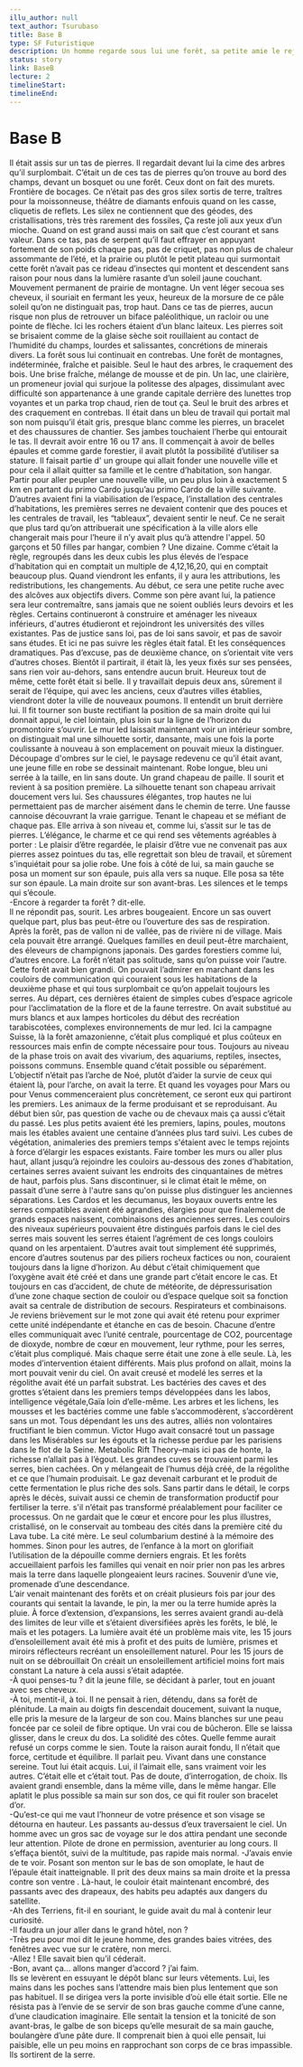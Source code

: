 ```yaml
---
illu_author: null
text_author: Tsurubaso
title: Base B
type: SF Futuristique
description: Un homme regarde sous lui une forêt, sa petite amie le rejoint...
status: story
link: BaseB
lecture: 2
timelineStart: 
timelineEnd: 
---
```


# Base B


Il était assis sur un tas de pierres. Il regardait devant lui la cime des arbres qu’il surplombait. C’était un de ces tas de pierres qu’on trouve au bord des champs, devant un bosquet ou une forêt. Ceux dont on fait des murets. Frontière de bocages. Ce n’était pas des gros silex sortis de terre, traîtres pour la moissonneuse, théâtre de diamants enfouis quand on les casse, cliquetis de reflets. Les silex ne contiennent que des géodes, des cristallisations, très très rarement des fossiles, Ça reste joli aux yeux d’un mioche. Quand on est grand aussi mais on sait que c’est courant et sans valeur.
Dans ce tas, pas de serpent qu’il faut effrayer en appuyant fortement de son poids chaque pas, pas de criquet, pas non plus de chaleur assommante de l’été, et la prairie ou plutôt le petit plateau qui surmontait cette forêt n’avait pas ce rideau d’insectes qui montent et descendent sans raison pour nous dans la lumière rasante d’un soleil jaune couchant. Mouvement permanent de prairie de montagne. Un vent léger secoua ses cheveux, il souriait en fermant les yeux, heureux de la morsure de ce pâle soleil qu’on ne distinguait pas, trop haut.
Dans ce tas de pierres, aucun risque non plus de retrouver un biface paléolithique, un racloir ou une pointe de flèche. Ici les rochers étaient d’un blanc laiteux.
Les pierres soit se brisaient comme de la glaise sèche soit rouillaient au contact de l’humidité du champs, lourdes et salissantes, concrétions de minerais divers.
La forêt sous lui continuait en contrebas. Une forêt de montagnes, indéterminée, fraîche et paisible. Seul le haut des arbres, le craquement des bois. Une brise fraîche, mélange de mousse et de pin. Un lac, une clairière, un promeneur jovial qui surjoue la politesse des alpages, dissimulant avec difficulté son appartenance à une grande capitale derrière des lunettes trop voyantes et un parka trop chaud, rien de tout ça. Seul le bruit des arbres et des craquement en contrebas. Il était dans un bleu de travail qui portait mal son nom puisqu’il était gris, presque blanc comme les pierres, un bracelet et des chaussures de chantier. Ses jambes touchaient l’herbe qui entourait le tas. Il devrait avoir entre 16 ou 17 ans. Il commençait à avoir de belles épaules et comme garde forestier, il avait plutôt la possibilité d’utiliser sa stature. Il faisait partie d' un groupe qui allait fonder une nouvelle ville et pour cela il allait quitter sa famille et le centre d’habitation, son hangar. Partir pour aller peupler une nouvelle ville, un peu plus loin à exactement 5 km en partant du primo Cardo jusqu’au primo Cardo de la ville suivante.
D’autres avaient fini la viabilisation de l’espace, l’installation des centrales d’habitations, les premières serres ne devaient contenir que des pouces et les centrales de travail, les “tableaux”, devaient sentir le neuf. Ce ne serait que plus tard qu’on attribuerait une spécification à la ville alors elle changerait mais pour l’heure il n’y avait plus qu’à attendre l'appel. 50 garçons et 50 filles par hangar, combien ? Une dizaine.
Comme c’était la règle, regroupés dans les deux cubis les plus élevés de l’espace d’habitation qui en comptait un multiple de 4,12,16,20, qui en comptait beaucoup plus. Quand viendront les enfants, il y aura les attributions, les redistributions, les changements. Au début, ce sera une petite ruche avec des alcôves aux objectifs divers.
Comme son père avant lui, la patience sera leur contremaître, sans jamais que ne soient oubliés leurs devoirs et les règles. Certains continueront à construire et aménager les niveaux inférieurs, d'autres étudieront et rejoindront les universités des villes existantes. Pas de justice sans loi, pas de loi sans savoir, et pas de savoir sans études. Et ici ne pas suivre les règles était fatal. Et les conséquences dramatiques. Pas d’excuse, pas de deuxième chance, on s’orientait vite vers d’autres choses.
Bientôt il partirait, il était là, les yeux fixés sur ses pensées, sans rien voir au-dehors, sans entendre aucun bruit. Heureux tout de même, cette forêt était si belle. Il y travaillait depuis deux ans, sûrement il serait de l’équipe, qui avec les anciens, ceux d’autres villes établies, viendront doter la ville de nouveaux poumons.
Il entendit un bruit derrière lui. Il fit tourner son buste rectifiant la position de sa main droite qui lui donnait appui, le ciel lointain, plus loin sur la ligne de l’horizon du promontoire s’ouvrir. Le mur led laissait maintenant voir un intérieur sombre, on distinguait mal une silhouette sortir, dansante, mais une fois la porte coulissante à nouveau à son emplacement on pouvait mieux la distinguer. Découpage d'ombres sur le ciel, le paysage redevenu ce qu’il était avant, une jeune fille en robe se dessinait maintenant. Robe longue, bleu uni serrée à la taille, en lin sans doute. Un grand chapeau de paille. Il sourit et revient à sa position première. La silhouette tenant son chapeau arrivait doucement vers lui. Ses chaussures élégantes, trop hautes ne lui permettaient pas de marcher aisément dans le chemin de terre. Une fausse cannoise découvrant la vraie garrigue. Tenant le chapeau et se méfiant de chaque pas. Elle arriva à son niveau et, comme lui, s’assit sur le tas de pierres. L’élégance, le charme et ce qui rend ses vêtements agréables à porter : Le plaisir d’être regardée, le plaisir d’être vue ne convenait pas aux pierres assez pointues du tas, elle regrettait son bleu de travail, et sûrement s'inquiétait pour sa jolie robe. Une fois à côté de lui, sa main gauche se posa un moment sur son épaule, puis alla vers sa nuque. Elle posa sa tête sur son épaule. La main droite sur son avant-bras. Les silences et le temps qui s’écoule.   
-Encore à regarder ta forêt ? dit-elle.  
Il ne répondit pas, sourit. Les arbres bougeaient. Encore un sas ouvert quelque part, plus bas peut-être ou l’ouverture des sas de respiration. Après la forêt, pas de vallon ni de vallée, pas de rivière ni de village. Mais cela pouvait être arrangé. Quelques familles en deuil peut-être marchaient, des éleveurs de champignons japonais. Des gardes forestiers comme lui, d’autres encore. La forêt n’était pas solitude, sans qu’on puisse voir l’autre. Cette forêt avait bien grandi. On pouvait l’admirer en marchant dans les couloirs de communication qui couraient sous les habitations de la deuxième phase et qui tous surplombait ce qu’on appelait toujours les serres.
Au départ, ces dernières étaient de simples cubes d’espace agricole pour l’acclimatation de la flore et de la faune terrestre. On avait substitué au murs blancs et aux lampes horticoles du début des recréation tarabiscotées, complexes environnements de mur led. Ici la campagne Suisse, là la forêt amazonienne, c’était plus compliqué et plus coûteux en ressources mais enfin de compte nécessaire pour tous. Toujours au niveau de la phase trois on avait des vivarium, des aquariums, reptiles, insectes, poissons communs. Ensemble quand c’était possible ou séparément. L’objectif n’était pas l’arche de Noé, plutôt d’aider la survie de ceux qui étaient là, pour l’arche, on avait la terre. Et quand les voyages pour Mars ou pour Venus commenceraient plus concrètement, ce seront eux qui partiront les premiers. Les animaux de la ferme produisant et se reproduisant. Au début bien sûr, pas question de vache ou de chevaux mais ça aussi c’était du passé. Les plus petits avaient été les premiers, lapins, poules, moutons mais les étables avaient une centaine d’années plus tard suivi. Les cubes de végétation, animaleries des premiers temps s'étaient avec le temps rejoints à force d’élargir les espaces existants. Faire tomber les murs ou aller plus haut, allant jusqu’à rejoindre les couloirs au-dessous des zones d’habitation, certaines serres avaient suivant les endroits des cinquantaines de mètres de haut, parfois plus. Sans discontinuer, si le climat était le même, on passait d’une serre à l'autre sans qu'on puisse plus distinguer les anciennes séparations.
Les Cardos et les decumanus, les boyaux ouverts entre les serres compatibles avaient été agrandies, élargies pour que finalement de grands espaces naissent, combinaisons des anciennes serres. Les couloirs des niveaux supérieurs pouvaient être distingués parfois dans le ciel des serres mais souvent les serres étaient l’agrément de ces longs couloirs quand on les arpentaient. D’autres avait tout simplement été supprimés, encore d’autres soutenus par des piliers rocheux factices ou non, couraient toujours dans la ligne d’horizon. Au début c’était chimiquement que l’oxygène avait été créé et dans une grande part c’était encore le cas. Et toujours en cas d’accident, de chute de météorite, de dépressurisation d’une zone chaque section de couloir ou d’espace quelque soit sa fonction avait sa centrale de distribution de secours. Respirateurs et combinaisons. Je reviens brièvement sur le mot zone qui avait été retenu pour exprimer cette unité indépendante et étanche en cas de besoin. Chacune d’entre elles communiquait avec l’unité centrale, pourcentage de CO2, pourcentage de dioxyde, nombre de cœur en mouvement, leur rythme, pour les serres, c’était plus compliqué. Mais chaque serre était une zone à elle seule. Là, les modes d’intervention étaient différents.
Mais plus profond on allait, moins la mort pouvait venir du ciel. On avait creusé et modelé les serres et la régolithe avait été un parfait substrat. Les bactéries des caves et des grottes s’étaient dans les premiers temps développées dans les labos, intelligence végétale,Gaïa loin d’elle-même. Les arbres et les lichens, les mousses et les bactéries comme une fable s’accommodèrent, s’accordèrent sans un mot. Tous dépendant les uns des autres, alliés non volontaires fructifiant le bien commun. Victor Hugo avait consacré tout un passage dans les Misérables sur les égouts et la richesse perdue par les parisiens dans le flot de la Seine. Metabolic Rift Theory–mais ici pas de honte, la richesse n’allait pas à l’égout. Les grandes cuves se trouvaient parmi les serres, bien cachées. On y mélangeait de l’humus déjà créé, de la régolithe et ce que l’humain produisait. Le gaz devenait carburant et le produit de cette fermentation le plus riche des sols. Sans partir dans le détail, le corps après le décès, suivait aussi ce chemin de transformation productif pour fertiliser la terre. s'il n’était pas transformé  préalablement pour faciliter ce processus.
On ne gardait que le cœur et encore pour les plus illustres, cristallisé, on le conservait au tombeau des cités dans la première cité du Lava tube. La cité mère. Le seul columbarium destiné à la mémoire des hommes. Sinon pour les autres, de l’enfance à la mort on glorifiait l’utilisation de la dépouille comme derniers engrais. Et les forêts accueillaient parfois les familles qui venait en noir prier non pas les arbres mais la terre dans laquelle plongeaient leurs racines. Souvenir d’une vie, promenade d’une descendance.  
L’air venait maintenant des forêts et on créait plusieurs fois par jour des courants qui sentait la lavande, le pin, la mer ou la terre humide après la pluie. À force  d’extension, d’expansions, les serres avaient grandi au-delà des limites de leur ville et s’étaient diversifiées après les forêts, le blé, le maïs et les potagers. La lumière avait été un problème mais vite, les 15 jours d’ensoleillement avait été mis à profit et des puits de lumière, prismes et miroirs réflecteurs recréant un ensoleillement naturel. Pour les 15 jours de nuit on se débrouillait
On créait un ensoleillement artificiel moins fort mais constant
La nature à cela aussi s’était adaptée.  
-À quoi penses-tu ? dit la jeune fille, se décidant à parler, tout en jouant avec ses cheveux.  
-À toi, mentit-il, à toi. Il ne pensait à rien, détendu, dans sa forêt de plénitude. La main au doigts fin descendait   doucement, suivant la nuque, elle pris la mesure de la largeur de son cou. Mains blanches sur une peau foncée par ce soleil de fibre optique. Un vrai cou de bûcheron. Elle se laissa glisser, dans le creux du dos. La solidité des côtes. Quelle femme aurait refusé un corps comme le sien. Toute la raison aurait fondu, Il n’était que force, certitude et équilibre. Il parlait peu. Vivant dans une constance sereine. Tout lui était acquis. Lui, il l’aimait elle, sans vraiment voir les autres. C’était elle et c’était tout. Pas de doute, d’interrogation, de choix.
Ils avaient grandi ensemble, dans la même ville, dans le même hangar. Elle aplatit le plus possible sa main sur son dos, ce qui fit rouler son bracelet d’or.  
-Qu’est-ce qui me vaut l’honneur de votre présence et son visage se détourna en hauteur. Les passants au-dessus d’eux traversaient le ciel.
Un homme avec un gros sac de voyage sur le dos attira pendant une seconde leur attention. Pilote de drone en permission, aventurier au long cours. Il s’effaça bientôt, suivi de la multitude, pas rapide mais normal.
-J’avais envie de te voir.
Posant son menton sur le bas de son omoplate, le haut de l’épaule était inatteignable. Il prit des deux mains sa main droite et la pressa contre son ventre .
Là-haut, le couloir était maintenant encombré, des passants avec des drapeaux, des habits peu adaptés aux dangers du satellite.  
-Ah des Terriens, fit-il en souriant, le guide avait du mal à contenir leur curiosité.  
-Il faudra un jour aller dans le grand hôtel, non ?  
-Très peu pour moi dit le jeune homme, des grandes baies vitrées, des fenêtres avec vue sur le cratère, non merci.  
-Allez ! Elle savait bien qu’il céderait.  
-Bon, avant ça... allons manger d’accord ? j’ai faim.  
Ils se levèrent en essuyant le dépôt blanc sur leurs vêtements. Lui, les mains dans les poches sans l’attendre mais bien plus lentement que son pas habituel. Il se dirigea vers la porte invisible d’où elle était sortie. Elle ne résista pas à l’envie de se servir de son bras gauche comme d’une canne, d’une claudication imaginaire. Elle sentait la tension et la tonicité de son avant-bras, le galbe de son biceps qu’elle mesurait de sa main gauche, boulangère d’une pâte dure. Il comprenait bien à quoi elle pensait, lui paisible, elle un peu moins en rapprochant son corps de ce bras impassible. Ils sortirent de la serre.




